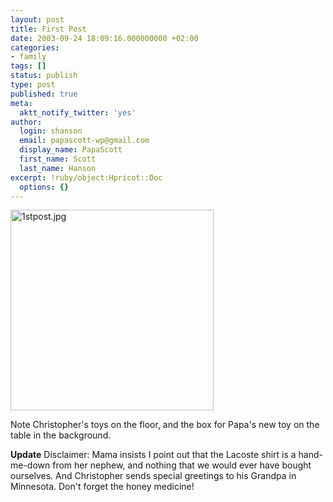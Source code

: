 ```yaml
---
layout: post
title: First Post
date: 2003-09-24 18:09:16.000000000 +02:00
categories:
- family
tags: []
status: publish
type: post
published: true
meta:
  aktt_notify_twitter: 'yes'
author:
  login: shanson
  email: papascott-wp@gmail.com
  display_name: PapaScott
  first_name: Scott
  last_name: Hanson
excerpt: !ruby/object:Hpricot::Doc
  options: {}
---
```

<p><img alt="1stpost.jpg" src="https://www.papascott.de/wordpress/wp-content/uploads/2003/09/1stpost.jpg" width="325" height="321" border="0" /></p>
<p>Note Christopher's toys on the floor, and the box for Papa's new toy on the table in the background.</p>
<p><b>Update</b> Disclaimer: Mama insists I point out that the Lacoste shirt is a hand-me-down from her nephew, and nothing that we would ever have bought ourselves. And Christopher sends special greetings to his Grandpa in Minnesota. Don't forget the honey medicine!</p>
